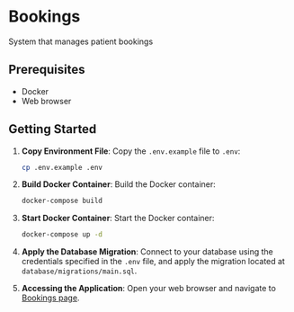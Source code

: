 # Bookings

System that manages patient bookings

## Prerequisites

- Docker
- Web browser

## Getting Started

1. **Copy Environment File**:
   Copy the `.env.example` file to `.env`:
   ```bash
   cp .env.example .env

2. **Build Docker Container**:
   Build the Docker container:
   ```bash
   docker-compose build

3. **Start Docker Container**:
   Start the Docker container:
   ```bash
   docker-compose up -d

4. **Apply the Database Migration**:
   Connect to your database using the credentials specified in the `.env` file, and apply the migration located at `database/migrations/main.sql`.

5. **Accessing the Application**:
   Open your web browser and navigate to [Bookings page](http://localhost:8080/).